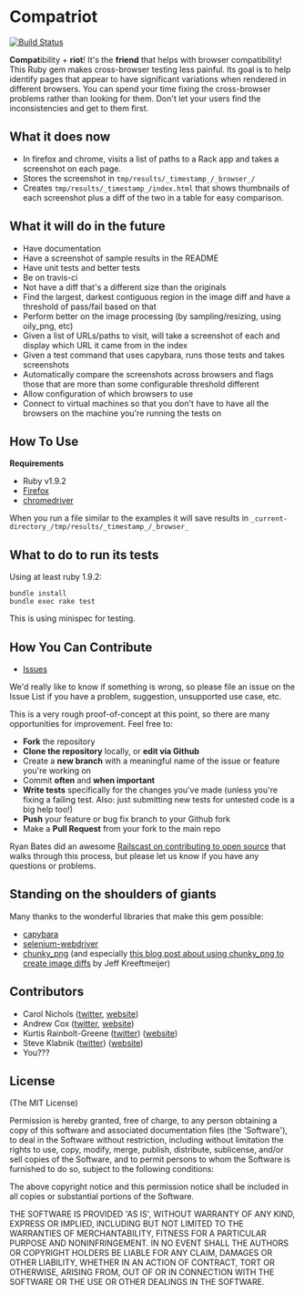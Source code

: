 Compatriot
==========
[![Build Status](https://secure.travis-ci.org/clnclarinet/compatriot.png?branch=master)](http://travis-ci.org/clnclarinet/compatriot)

**Compat**ibility + **riot**! It's the **friend** that helps with browser compatibility!
This Ruby gem makes cross-browser testing less painful.
Its goal is to help identify pages that appear to have significant variations when rendered in different browsers.
You can spend your time fixing the cross-browser problems rather than looking for them.
Don't let your users find the inconsistencies and get to them first.


What it does now
----------------

* In firefox and chrome, visits a list of paths to a Rack app and takes a screenshot on each page.
* Stores the screenshot in `tmp/results/_timestamp_/_browser_/`
* Creates `tmp/results/_timestamp_/index.html` that shows thumbnails of each screenshot plus a diff of the two in a table for easy comparison.


What it will do in the future
-----------------------------

* Have documentation
* Have a screenshot of sample results in the README
* Have unit tests and better tests
* Be on travis-ci
* Not have a diff that's a different size than the originals
* Find the largest, darkest contiguous region in the image diff and have a threshold of pass/fail based on that
* Perform better on the image processing (by sampling/resizing, using oily_png, etc)
* Given a list of URLs/paths to visit, will take a screenshot of each and display which URL it came from in the index
* Given a test command that uses capybara, runs those tests and takes screenshots
* Automatically compare the screenshots across browsers and flags those that are more than some configurable threshold different
* Allow configuration of which browsers to use
* Connect to virtual machines so that you don't have to have all the browsers on the machine you're running the tests on


How To Use
----------

**Requirements**

* Ruby v1.9.2
* [Firefox](http://getfirefox.net)
* [chromedriver](http://code.google.com/p/selenium/wiki/ChromeDriver)

When you run a file similar to the examples it will save results in `_current-directory_/tmp/results/_timestamp_/_browser_`


What to do to run its tests
---------------------------

Using at least ruby 1.9.2:

    bundle install
    bundle exec rake test

This is using minispec for testing.


How You Can Contribute
----------------------

* [Issues](https://github.com/clnclarinet/compatriot/issues)

We'd really like to know if something is wrong, so please file an issue on the Issue List if you have a problem, suggestion, unsupported use case, etc.

This is a very rough proof-of-concept at this point, so there are many opportunities for improvement. Feel free to:

* **Fork** the repository
* **Clone the repository** locally, or **edit via Github**
* Create a **new branch** with a meaningful name of the issue or feature you're working on
* Commit **often** and **when important**
* **Write tests** specifically for the changes you've made (unless you're fixing a failing test. Also: just submitting new tests for untested code is a big help too!)
* **Push** your feature or bug fix branch to your Github fork
* Make a **Pull Request** from your fork to the main repo

Ryan Bates did an awesome [Railscast on contributing to open source](http://railscasts.com/episodes/300-contributing-to-open-source) that walks through this process, but please let us know if you have any questions or problems.

Standing on the shoulders of giants
-----------------------------------

Many thanks to the wonderful libraries that make this gem possible:

* [capybara](https://github.com/jnicklas/capybara)
* [selenium-webdriver](http://seleniumhq.org/docs/01_introducing_selenium.html#selenium-2-aka-selenium-webdriver)
* [chunky_png](https://github.com/wvanbergen/chunky_png) (and especially [this blog post about using chunky_png to create image diffs](http://jeffkreeftmeijer.com/2011/comparing-images-and-creating-image-diffs/?utm_source=rubyweekly&utm_medium=email) by Jeff Kreeftmeijer)


Contributors
------------
* Carol Nichols ([twitter](http://twitter.com/carols10cents), [website](http://carol-nichols.com))
* Andrew Cox ([twitter](https://twitter.com/coxandrew), [website](http://andrewcox.org/))
* Kurtis Rainbolt-Greene ([twitter](https://twitter.com/krainboltgreene)) ([website](http://kurtisrainboltgreene.name/))
* Steve Klabnik ([twitter](https://twitter.com/steveklabnik)) ([website](http://www.steveklabnik.com/))
* You???


License
-------

(The MIT License)

Permission is hereby granted, free of charge, to any person obtaining
a copy of this software and associated documentation files (the
'Software'), to deal in the Software without restriction, including
without limitation the rights to use, copy, modify, merge, publish,
distribute, sublicense, and/or sell copies of the Software, and to
permit persons to whom the Software is furnished to do so, subject to
the following conditions:

The above copyright notice and this permission notice shall be
included in all copies or substantial portions of the Software.

THE SOFTWARE IS PROVIDED 'AS IS', WITHOUT WARRANTY OF ANY KIND,
EXPRESS OR IMPLIED, INCLUDING BUT NOT LIMITED TO THE WARRANTIES OF
MERCHANTABILITY, FITNESS FOR A PARTICULAR PURPOSE AND NONINFRINGEMENT.
IN NO EVENT SHALL THE AUTHORS OR COPYRIGHT HOLDERS BE LIABLE FOR ANY
CLAIM, DAMAGES OR OTHER LIABILITY, WHETHER IN AN ACTION OF CONTRACT,
TORT OR OTHERWISE, ARISING FROM, OUT OF OR IN CONNECTION WITH THE
SOFTWARE OR THE USE OR OTHER DEALINGS IN THE SOFTWARE.
